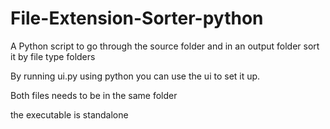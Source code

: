 # File-Extension-Sorter-python
A Python script to go through the source folder and in an output folder sort it by file type folders

By running ui.py using python you can use the ui to set it up.

Both files needs to be in the same folder

the executable is standalone
